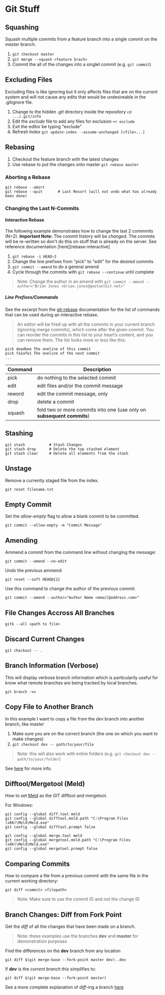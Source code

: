 Git Stuff
=========

Squashing
---------

Squash multiple commits from a feature branch into a single commit on the *master* branch.

1. `git checkout master`
2. `git merge --squash <feature brach>`
3. Commit the all of the changes into a singlel commit (e.g. `git commit`)

Excluding Files
---------------

Excluding files is like ignoring but it only affects files that are on the current system and will not cause any edits that would be undesireable in the .gitignore file.

1. Change to the hidden *.git* directory inside the repository `cd .../.git/info`
2. Edit the *exclude* file to add any files for exclusion `<< exclude`
3. Exit the editor be typing "exclude"
4. Refresh Index `git update-index --assume-unchanged [<file>...]`

Rebasing
--------

1. Checkout the feature branch with the latest changes
2. Use rebase to put the changes onto master `git rebase master`

### Aborting a Rebase ###

```
git rebase --abort
git rebase --quit		# Last Resort (will not undo what has already been done)
```

### Changing the Last N-Commits ###

#### Interactive Rebase ####

The following example demonstrates how to change the last 2 commmits (N=2).  **Important Note:** The commit history will be *changed*.  The commits will be re-written so don't do this on stuff that is already on the server.  See reference documentation [here][rebase-interactive]

1. `git rebase -i HEAD~2`
2. Change the line prefixes from "pick" to "edit" for the desired commits
3. `git commit --amend` to do a general amend
4. Cycle through the commits with `git rebase --continue` until complete

> Note: Change the author in an amend with `git commit --amend --author="Brian Jones <brian.jones@geotoolkit.net>"`

##### Line Prefixes/Commands #####

See the excerpt from the [git-rebase](https://git-scm.com/docs/git-rebase) documentation for the list of commands that can be used during an interactive rebase.

> An editor will be fired up with all the commits in your current branch (ignoring merge commits), which come after the given commit. You can reorder the commits in this list to your heart’s content, and you can remove them. The list looks more or less like this:

```
pick deadbee The oneline of this commit
pick fa1afe1 The oneline of the next commit
...
```

| Command | Description |
|---------|-------------|
| pick    | do nothing to the selected commit
| edit    | edit files and/or the commit message
| reword  | edit the commit message, only
| drop    | delete a commit
| squash  | fold two or more commits into one (use only on **subsequent commits**)

Stashing
--------

```
git stash 			# Stash Changes
git stash drop		# Delete the top stashed element
git stash clear		# Delete all elements from the stash
```

Unstage
-------

Remove a currently staged file from the index.

`git reset filename.txt`

Empty Commit
------------

Set the *allow-empty* flag to allow a blank commit to be committed.

`git commit --allow-empty -m "Commit Message"`

Amending
--------

Ammend a commit from the command line without changing the message:

`git commit --amend --no-edit`

Undo the previous ammend:

`git reset --soft HEAD@{1}`

Use this command to change the author of the previous commit:

`git commit --amend --author="Author Name <email@address.com>"`

File Changes Accross All Branches
---------------------------------

`gitk --all <path to file>`

Discard Current Changes
-----------------------

`git checkout -- .`

Branch Information (Verbose)
----------------------------

This will display verbose branch information which is particularily useful for know what remote branches are being tracked by local branches.

`git branch -vv`

Copy File to Another Branch
---------------------------

In this example I want to copy a file from the _dev_ branch into another branch, like _master_

1. Make sure you are on the correct branch (the one on which you want to make changes)
2. `git checkout dev -- path/to/your/file`

> Note: this will also work with entire folders (e.g. `git checkout dev -- path/to/your/folder`)

See [here](http://firas.bessadok.com/git-copy-a-file-from-one-branch-to-another/) for more info.

Difftool/Mergetool (Meld)
-------------------------

How to set [Meld](https://stackoverflow.com/a/43238372) as the GIT difftool and mergetool.

For Windows:

```
git config --global diff.tool meld
git config --global difftool.meld.path "C:\Program Files (x86)\Meld\Meld.exe"
git config --global difftool.prompt false

git config --global merge.tool meld
git config --global mergetool.meld.path "C:\Program Files (x86)\Meld\Meld.exe"
git config --global mergetool.prompt false
```

Comparing Commits
-----------------

How to compare a file from a previous commit with the same file in the current working directory:

`git diff <commit> <filepath>`

> Note: Make sure to use the commit ID and not the change ID

Branch Changes: Diff from Fork Point
------------------------------------

Get the _diff_ of all the changes that have been made on a branch.

> Note: these examples use the branches **dev** and **master** for demonstration purposes

Find the differences on the **dev** branch from any location

`git diff $(git merge-base --fork-point master dev)..dev`

If **dev** is the _current branch_ this simplifies to:

`git diff $(git merge-base --fork-point master)`

See a more complete explanation of _diff_-ing a branch [here](https://stackoverflow.com/a/29813554)
